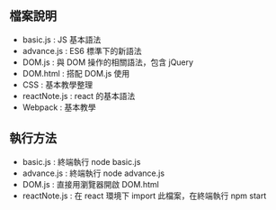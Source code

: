 檔案說明
------
* basic.js : JS 基本語法
* advance.js : ES6 標準下的新語法
* DOM.js : 與 DOM 操作的相關語法，包含 jQuery
* DOM.html : 搭配 DOM.js 使用
* CSS :  基本教學整理
* reactNote.js : react 的基本語法
* Webpack :  基本教學


執行方法
------
* basic.js : 終端執行 node basic.js
* advance.js : 終端執行 node advance.js
* DOM.js : 直接用瀏覽器開啟 DOM.html
* reactNote.js : 在 react 環境下 import 此檔案，在終端執行 npm start
